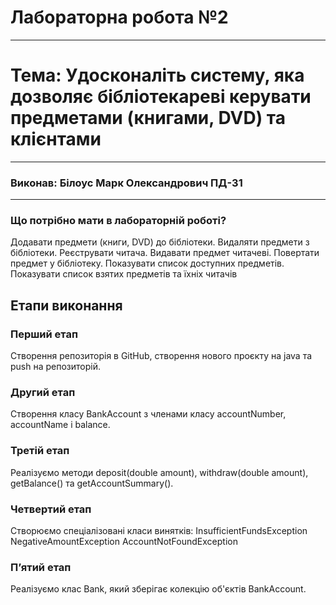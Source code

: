 # Лабораторна робота №2

-----

# Тема: Удосконаліть систему, яка дозволяє бібліотекареві керувати предметами (книгами, DVD) та клієнтами
____________

### Виконав: Білоус Марк Олександрович ПД-31

____________

### Що потрібно мати в лабораторній роботі?

Додавати предмети (книги, DVD) до бібліотеки.
Видаляти предмети з бібліотеки.
Реєструвати читача.
Видавати предмет читачеві.
Повертати предмет у бібліотеку.
Показувати список доступних предметів.
Показувати список взятих предметів та їхніх читачів

## Етапи виконання

### Перший етап

Створення репозиторія в GitHub, створення нового
проєкту на java та push на репозиторій.

### Другий етап

Створення класу BankAccount з членами класу accountNumber, accountName і balance.

### Третій етап
Реалізуємо методи deposit(double amount), withdraw(double amount), getBalance() та getAccountSummary().

### Четвертий етап
Створюємо спеціалізовані класи винятків:
InsufficientFundsException
NegativeAmountException
AccountNotFoundException

### Пʼятий етап
Реалізуємо клас Bank, який зберігає колекцію об'єктів BankAccount.
